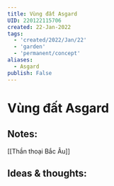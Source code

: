 ```yaml
---
title: Vùng đất Asgard
UID: 220122115706
created: 22-Jan-2022
tags:
  - 'created/2022/Jan/22'
  - 'garden'
  - 'permanent/concept'
aliases:
  - Asgard
publish: False
---
```

# Vùng đất Asgard

## Notes:
[[Thần thoại Bắc Âu]]

## Ideas & thoughts:


